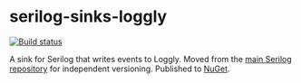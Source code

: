 # serilog-sinks-loggly

[![Build status](https://ci.appveyor.com/api/projects/status/x2ob36tl8brpkkjf/branch/master?svg=true)](https://ci.appveyor.com/project/serilog/serilog-sinks-loggly/branch/master)

A sink for Serilog that writes events to Loggly. Moved from the [main Serilog repository](https://github.com/serilog/serilog) for independent versioning. Published to [NuGet](http://www.nuget.org/packages/serilog.sinks.loggly).

